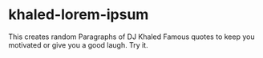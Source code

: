 # khaled-lorem-ipsum
This creates random Paragraphs of DJ Khaled Famous quotes to keep you motivated or give you a good laugh. Try it.

